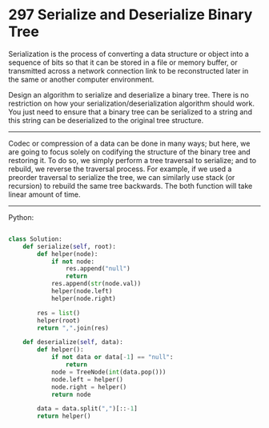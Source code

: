 # 297 Serialize and Deserialize Binary Tree

Serialization is the process of converting a data structure or object into
a sequence of bits so that it can be stored in a file or memory buffer, or
transmitted across a network connection link to be reconstructed later in the
same or another computer environment.

Design an algorithm to serialize and deserialize a binary tree. There is no
restriction on how your serialization/deserialization algorithm should work.
You just need to ensure that a binary tree can be serialized to a string and
this string can be deserialized to the original tree structure.

---

Codec or compression of a data can be done in many ways; but here, we are going
to focus solely on codifying the structure of the binary tree and restoring it.
To do so, we simply perform a tree traversal to serialize; and to rebuild, we
reverse the traversal process. For example, if we used a preorder traversal to
serialize the tree, we can similarly use stack (or recursion) to rebuild the
same tree backwards. The both function will take linear amount of time.

---

Python:

```python

class Solution:
    def serialize(self, root):
        def helper(node):
            if not node:
                res.append("null")
                return
            res.append(str(node.val))
            helper(node.left)
            helper(node.right)

        res = list()
        helper(root)
        return ",".join(res)

    def deserialize(self, data):
        def helper():
            if not data or data[-1] == "null":
                return
            node = TreeNode(int(data.pop()))
            node.left = helper()
            node.right = helper()
            return node

        data = data.split(",")[::-1]
        return helper()
```
